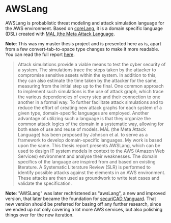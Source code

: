 # AWSLang

AWSLang is probablistic threat modeling and attack simulation language for the AWS environment. Based on [coreLang](https://github.com/pontusj101/coreLang), it is a domain specific language (DSL) created with [MAL (the Meta Attack Language](https://github.com/pontusj101/MAL).

**Note**: This was my master thesis project and is presented here as is, apart from a few convert-tab-to-space type changes to make it more readable. You can read the full report [here](https://kth.diva-portal.org/smash/record.jsf?dswid=-6474&pid=diva2%3A1330746&c=3&searchType=SIMPLE&language=en&query=AWSLang&af=%5B%5D&aq=%5B%5B%5D%5D&aq2=%5B%5B%5D%5D&aqe=%5B%5D&noOfRows=50&sortOrder=author_sort_asc&sortOrder2=title_sort_asc&onlyFullText=false&sf=all). 

> Attack simulations provide a viable means to test the cyber security of a system. The simulations trace the steps taken by the attacker to compromise sensitive assets within the system. In addition to this, they can also estimate the time taken by the attacker for the same, measuring from the initial step up to the final. One common approach to implement such simulations is the use of attack graph, which trace the various dependencies of every step and their connection to one another in a formal way.
To further facilitate attack simulations and to reduce the effort of creating new attack graphs for each system of a given type, domain-specific languages are employed. Another advantage of utilizing such a language is that they organize the common attack logics of the domain in a systematic way, allowing for both ease of use and reuse of models. MAL (the Meta Attack Language) has been proposed by Johnson et al. to serve as a framework to develop domain-specific languages. My work is based upon the same.
This thesis report presents AWSLang, which can be used to design IT system models in context to the AWS (Amazon Web Services) environment and analyse their weaknesses. The domain specifics of the language are inspired from and based on existing literature. A Systematic Literature Review (SLR) is performed to identify possible attacks against the elements in an AWS environment. These attacks are then used as groundwork to write test cases and validate the specification.

**Note**: "AWSLang" was later rechristened as "awsLang", a new and improved version, that later became the foundation for [securiCAD Vanguard](https://foreseeti.com/securicad-vanguard-for-aws/). That new version should be preferred for basing off any further research, since we ended up not only covering a lot more AWS services, but also polishing things over for the new iteration.

